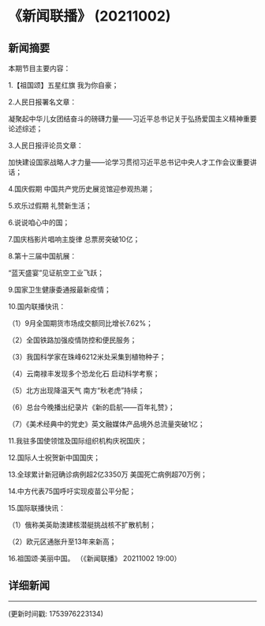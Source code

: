 # 《新闻联播》 (20211002)

## 新闻摘要

本期节目主要内容：


1.【祖国颂】五星红旗 我为你自豪；


2.人民日报署名文章：

凝聚起中华儿女团结奋斗的磅礴力量——习近平总书记关于弘扬爱国主义精神重要论述综述；


3.人民日报评论员文章：

加快建设国家战略人才力量——论学习贯彻习近平总书记中央人才工作会议重要讲话；


4.国庆假期 中国共产党历史展览馆迎参观热潮；


5.欢乐过假期 礼赞新生活；


6.说说咱心中的国；


7.国庆档影片唱响主旋律 总票房突破10亿；


8.第十三届中国航展：

“蓝天盛宴”见证航空工业飞跃；


9.国家卫生健康委通报最新疫情；


10.国内联播快讯：


（1）9月全国期货市场成交额同比增长7.62%；


（2）全国铁路加强疫情防控和便民服务；


（3）我国科学家在珠峰6212米处采集到植物种子；


（4）云南禄丰发现多个恐龙化石 启动科学考察；


（5）北方出现降温天气 南方“秋老虎”持续；


（6）总台今晚播出纪录片《新的启航——百年礼赞》；


（7）《美术经典中的党史》英文融媒体产品境外总流量突破1亿；


11.我驻多国使领馆及国际组织机构庆祝国庆；


12.国际人士祝贺新中国国庆；


13.全球累计新冠确诊病例超2亿3350万 美国死亡病例超70万例；


14.中方代表75国呼吁实现疫苗公平分配；


15.国际联播快讯：


（1）俄称美英助澳建核潜艇挑战核不扩散机制；


（2）欧元区通胀升至13年来新高；


16.祖国颂·美丽中国。
（《新闻联播》 20211002 19:00）

## 详细新闻

---

(更新时间戳: 1753976223134)

